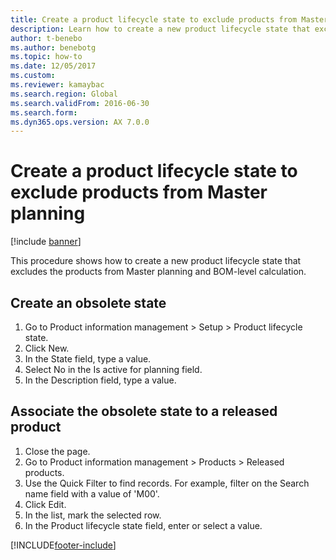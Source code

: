 ```yaml
--- 
title: Create a product lifecycle state to exclude products from Master planning
description: Learn how to create a new product lifecycle state that excludes the products from Master planning and BOM-level calculation. 
author: t-benebo
ms.author: benebotg
ms.topic: how-to
ms.date: 12/05/2017
ms.custom: 
ms.reviewer: kamaybac   
ms.search.region: Global
ms.search.validFrom: 2016-06-30
ms.search.form:  
ms.dyn365.ops.version: AX 7.0.0 
---
```


# Create a product lifecycle state to exclude products from Master planning

[!include [banner](../../includes/banner.md)]

This procedure shows how to create a new product lifecycle state that excludes the products from Master planning and BOM-level calculation.


## Create an obsolete state
1. Go to Product information management > Setup > Product lifecycle state.
2. Click New.
3. In the State field, type a value.
4. Select No in the Is active for planning field.
5. In the Description field, type a value.

## Associate the obsolete state to a released product
1. Close the page.
2. Go to Product information management > Products > Released products.
3. Use the Quick Filter to find records. For example, filter on the Search name field with a value of 'M00'.
4. Click Edit.
5. In the list, mark the selected row.
6. In the Product lifecycle state field, enter or select a value.



[!INCLUDE[footer-include](../../../includes/footer-banner.md)]